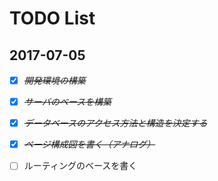 # TODO List

## 2017-07-05

* [X] ~~*開発環境の構築*~~
* [X] ~~*サーバのベースを構築*~~
* [X] ~~*データベースのアクセス方法と構造を決定する*~~
* [X] ~~*ページ構成図を書く（アナログ）*~~
* [ ] ルーティングのベースを書く

